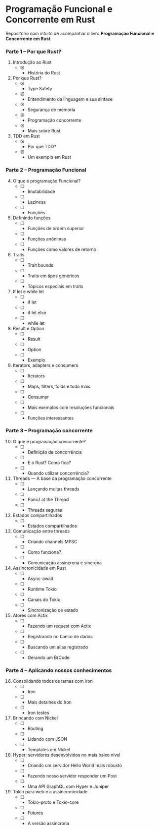 # Programação Funcional e Concorrente em Rust   
   
Repositorio com intuito de acompanhar o livro **Programação Funcional e Concorrente em Rust**.


### Parte 1 – Por que Rust?
1. Introdução ao Rust
    - [x] - História do Rust
2. Por que Rust?
    - [x] - Type Safety
    - [x] - Entendimento da linguagem e sua sintaxe
    - [x] - Segurança de memória
    - [x] - Programação concorrente
    - [x] - Mais sobre Rust
3. TDD em Rust
    - [x] - Por que TDD?
    - [x] - Um exemplo em Rust

### Parte 2 – Programação Funcional
4. O que é programação Funcional?
    - [ ] - Imutabilidade
    - [ ] - Laziness
    - [ ] - Funções
5. Definindo funções
    - [ ] - Funções de ordem superior
    - [ ] - Funções anônimas
    - [ ] - Funções como valores de retorno
6. Traits
    - [ ] - Trait bounds
    - [ ] - Traits em tipos genéricos
    - [ ] - Tópicos especiais em traits
7. If let e while let
    - [ ] - if let
    - [ ] - if let else
    - [ ] - while let
8. Result e Option
    - [ ] - Result
    - [ ] - Option
    - [ ] - Exemplo
9. Iterators, adapters e consumers
    - [ ] - Iterators
    - [ ] - Maps, filters, folds e tudo mais
    - [ ] - Consumer
    - [ ] - Mais exemplos com resoluções funcionais
    - [ ] - Funções interessantes

### Parte 3 – Programação concorrente
10. O que é programação concorrente?
    - [ ] - Definição de concorrência
    - [ ] - E o Rust? Como fica?
    - [ ] - Quando utilizar concorrência?
11. Threads — A base da programação concorrente
    - [ ] - Lançando muitas threads
    - [ ] - Panic! at the Thread
    - [ ] - Threads seguras
12. Estados compartilhados
    - [ ] - Estados compartilhados
13. Comunicação entre threads
    - [ ] - Criando channels MPSC
    - [ ] - Como funciona?
    - [ ] - Comunicação assíncrona e síncrona
14. Assincronicidade em Rust
    - [ ] - Async-await
    - [ ] - Runtime Tokio
    - [ ] - Canais do Tokio
    - [ ] - Sincronização de estado
15. Atores com Actix
    - [ ] - Fazendo um request com Actix
    - [ ] - Registrando no banco de dados
    - [ ] - Buscando um alias registrado
    - [ ] - Gerando um BrCode

### Parte 4 – Aplicando nossos conhecimentos
16. Consolidando todos os temas com Iron
    - [ ] - Iron
    - [ ] - Mais detalhes do Iron
    - [ ] - Iron testes
17. Brincando com Nickel
    - [ ] - Routing
    - [ ] - Lidando com JSON
    - [ ] - Templates em Nickel
18. Hyper: servidores desenvolvidos no mais baixo nível
    - [ ] - Criando um servidor Hello World mais robusto
    - [ ] - Fazendo nosso servidor responder um Post
    - [ ] - Uma API GraphQL com Hyper e Juniper
19. Tokio para web e a assincronicidade
    - [ ] - Tokio-proto e Tokio-core
    - [ ] - Futures
    - [ ] - A versão assíncrona
